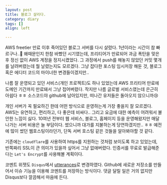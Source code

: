 ```yaml
---
layout: post
title: 블로그 살리다.
category: diary
tags: []
align: left

---
```


AWS freetier 만료 이후 죽어있던 블로그 서버를 다시 살렸다. 1년이라는 시간이 참 빠르구나..:slightly_smiling_face: 왜때문인지 한참 바빴던 시기였는데, 프리티어가 만료되어 과금 폭탄을 맞은 후 정신 없이 AWS 계정을 정지시켰었다. 그 과정에서 push를 해놓지 않았던 커밋 몇개를 날려버렸는데 뭘 날렸는지도 모르겠다. 그냥 잡다한 포스팅 임시저장 해둔 것, 블로그 혹은 에디터 코드의 마이너한 변경들이겠지만..

나름 잘 운영되고 있던 서비스(개인 프로젝트)도 하나 있었는데 AWS 프리티어 만료에 도메인 기간까지 만료돼서 그냥 접어버렸다. 작지만 나름 글로벌 서비스였는데 은근히 아쉽다 ㅎㅎ 소스코드야 github에 남아있지만, 떠나간 유저들은 돌아오지 않으니까:cry:

개인 서버가 꼭 필요하긴 한데 어떤 방식으로 운영하는게 가장 좋을지 잘 모르겠다. AWS는 유연하고, 편리하고, 다 좋은데 비싸다.. 그리고 요금에 대한 예측이 어려워서 불안한 느낌이 싫다. 10여년 전부터 웹 서비스, 블로그, 홈페이지 등을 운영해왔지만 매달 나가는 서버 비용은 늘 부담이다. 썼으니까 대가를 지불하는게 당연하겠지만.. ㅎㅎ 예전에 많이 썼던 웹호스팅이라던가, 단독 서버 호스팅 같은 것들을 알아봐야할 것 같다.

기존에는 `cloudflare`를 사용하여 https를 지원하는 것처럼 보이도록 하고 있었는데, 반쪽짜리 SSL이 큰 의미가 있을까 싶어서 그냥 없애버렸다. 인증서를 무료로 발급해준다는 `Let's Encrypt`를 사용해볼 계획이다.

코멘트 위젯도 `Disqus`에서 [utterances](https://utteranc.es/)로 변경하였다. Github에 새로운 저장소를 만들어서 이슈 기능을 이용해 코멘트를 저장하는 방식이다. 댓글 달릴 일은 거의 없지만 Disqus보다 깔끔해서 마음에 든다.